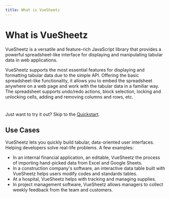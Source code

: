 ```yaml
---
title: What is VueSheetz
---
```


# What is VueSheetz

VueSheetz is a versatile and feature-rich JavaScript library that provides a powerful spreadsheet-like interface for displaying and manipulating tabular data in web applications.

VueSheetz supports the most essential features for displaying and formatting tabular data due to the simple API. Offering the basic spreadsheet-like functionality, it allows you to embed the spreadsheet anywhere on a web page and work with the tabular data in a familiar way. The spreadsheet supports undo/redo actions, block selection, locking and unlocking cells, adding and removing columns and rows, etc.

<div class="tip custom-block" style="padding-top: 10px">

Just want to try it out? Skip to the [Quickstart](./).

</div>

## Use Cases

VueSheetz lets you quickly build tabular, data-oriented user interfaces. Helping developers solve real-life problems. A few examples:

- In an internal financial application, an editable, VueSheetz the process of importing hand-picked data from Excel and Google Sheets.
- In a construction company's software, an interactive data table built with VueSheetz helps users modify codes and standards tables.
- At a hospital, VueSheetz helps with tracking and managing supplies.
- In project management software, VueSheetz allows managers to collect weekly feedback from the team and customers.
